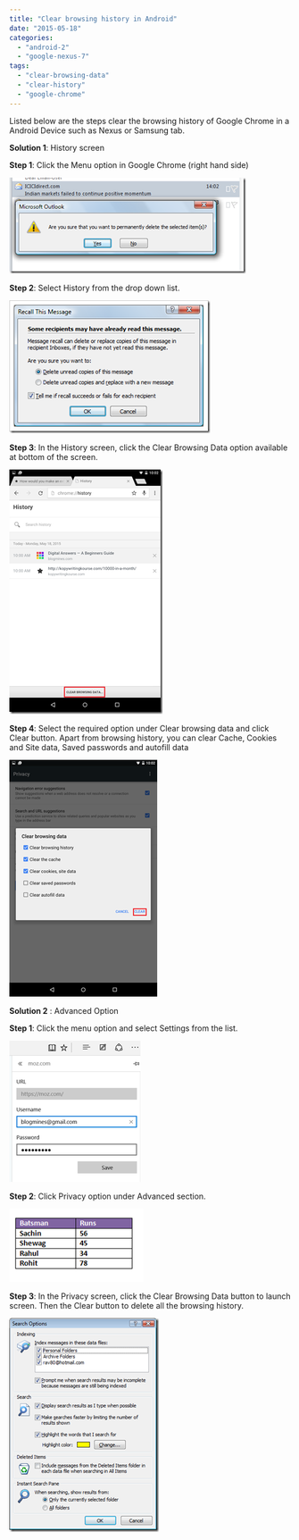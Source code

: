 ```yaml
---
title: "Clear browsing history in Android"
date: "2015-05-18"
categories: 
  - "android-2"
  - "google-nexus-7"
tags: 
  - "clear-browsing-data"
  - "clear-history"
  - "google-chrome"
---
```


Listed below are the steps clear the browsing history of Google Chrome in a Android Device such as Nexus or Samsung tab.

**Solution 1**: History screen

**Step 1**: Click the Menu option in Google Chrome (right hand side)

[![Menu Option in Google Chrome Android](/assets/images/3_image_thumb.png "Menu Option in Google Chrome Android")](http://blogmines.com/blog/wp-content/uploads/2015/05/image.png)

**Step 2**: Select History from the drop down list.

[![Clear History in Android](/assets/images/3_image_thumb1.png "Clear History in Android")](http://blogmines.com/blog/wp-content/uploads/2015/05/image1.png)

**Step 3**: In the History screen, click the Clear Browsing Data option available at bottom of the screen.

[![Clear Browsing Data in Android](/assets/images/4_image_thumb2.png "Clear Browsing Data in Android")](http://blogmines.com/blog/wp-content/uploads/2015/05/image2.png)

**Step 4**: Select the required option under Clear browsing data and click Clear button. Apart from browsing history, you can clear Cache, Cookies and Site data, Saved passwords and autofill data

[![Clear History in Android](/assets/images/4_image_thumb3.png "Clear History in Android")](http://blogmines.com/blog/wp-content/uploads/2015/05/image3.png)

**Solution 2** : Advanced Option

**Step 1**: Click the menu option and select Settings from the list.

[![Setting screen in Google Chrome browser in Android](/assets/images/3_image_thumb4.png "Setting screen in Google Chrome browser in Android")](http://blogmines.com/blog/wp-content/uploads/2015/05/image4.png)

**Step 2**: Click Privacy option under Advanced section.

[![Google Chrome Privacy in Android](/assets/images/3_image_thumb5.png "Google Chrome Privacy in Android")](http://blogmines.com/blog/wp-content/uploads/2015/05/image5.png)

**Step 3**: In the Privacy screen, click the Clear Browsing Data button to launch screen. Then the Clear button to delete all the browsing history.

[![Clear Browsing Data under Privacy in Android](/assets/images/2_image_thumb6.png "Clear Browsing Data under Privacy in Android")](http://blogmines.com/blog/wp-content/uploads/2015/05/image6.png)

